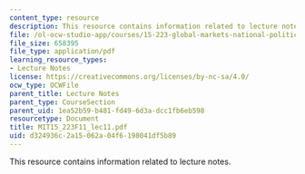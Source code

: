 ```yaml
---
content_type: resource
description: This resource contains information related to lecture notes.
file: /ol-ocw-studio-app/courses/15-223-global-markets-national-politics-and-the-competitive-advantage-of-firms-fall-2011/d324936c2a15062a04f6198041df5b89_MIT15_223F11_lec11.pdf
file_size: 658395
file_type: application/pdf
learning_resource_types:
- Lecture Notes
license: https://creativecommons.org/licenses/by-nc-sa/4.0/
ocw_type: OCWFile
parent_title: Lecture Notes
parent_type: CourseSection
parent_uid: 1ea52b59-b481-fd49-6d3a-dcc1fb6eb598
resourcetype: Document
title: MIT15_223F11_lec11.pdf
uid: d324936c-2a15-062a-04f6-198041df5b89
---
```

This resource contains information related to lecture notes.